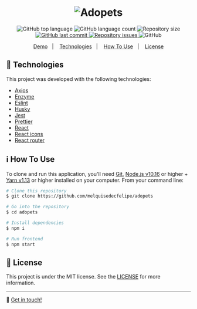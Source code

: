 <h1 align="center">
    <img alt="Adopets" src="https://res.cloudinary.com/dtifsqadc/image/upload/v1577496025/logo_m9kv1h.png" />
    <br>
</h1>

<p align="center">
  <img alt="GitHub top language" src="https://img.shields.io/github/languages/top/melquisedecfelipe/adopets.svg">

  <img alt="GitHub language count" src="https://img.shields.io/github/languages/count/melquisedecfelipe/adopets.svg">

  <img alt="Repository size" src="https://img.shields.io/github/repo-size/melquisedecfelipe/adopets.svg">

  <a href="https://github.com/melquisedecfelipe/adopets/commits/master">
    <img alt="GitHub last commit" src="https://img.shields.io/github/last-commit/melquisedecfelipe/adopets.svg">
  </a>

  <a href="https://github.com/melquisedecfelipe/adopets/issues">
    <img alt="Repository issues" src="https://img.shields.io/github/issues/melquisedecfelipe/adopets.svg">
  </a>

  <img alt="GitHub" src="https://img.shields.io/github/license/melquisedecfelipe/adopets.svg">
</p>

<p align="center">
  <a href="https://adopets-frontend.herokuapp.com">Demo</a>&nbsp;&nbsp;&nbsp;|&nbsp;&nbsp;&nbsp;
  <a href="#rocket-technologies">Technologies</a>&nbsp;&nbsp;&nbsp;|&nbsp;&nbsp;&nbsp;
  <a href="#information_source-how-to-use">How To Use</a>&nbsp;&nbsp;&nbsp;|&nbsp;&nbsp;&nbsp;
  <a href="#memo-license">License</a>
</p>

## :rocket: Technologies

This project was developed with the following technologies:

- [Axios](https://github.com/axios/axios)
- [Enzyme](https://airbnb.io/enzyme/)
- [Eslint](https://eslint.org/)
- [Husky](https://github.com/typicode/husky)
- [Jest](https://jestjs.io/)
- [Prettier](https://prettier.io/)
- [React](https://reactjs.org/)
- [React icons](https://react-icons.netlify.com/)
- [React router](https://reacttraining.com/react-router/)

## :information_source: How To Use

To clone and run this application, you'll need [Git](https://git-scm.com), [Node.js v10.16](https://nodejs.org/) or higher + [Yarn v1.13](https://yarnpkg.com/) or higher installed on your computer. From your command line:

```bash
# Clone this repository
$ git clone https://github.com/melquisedecfelipe/adopets

# Go into the repository
$ cd adopets

# Install dependencies
$ npm i

# Run frontend
$ npm start
```

## :memo: License

This project is under the MIT license. See the [LICENSE](https://github.com/melquisedecfelipe/adopets/blob/master/LICENSE) for more information.

---

:wave: [Get in touch!](https://www.linkedin.com/in/melquisedecfelipe/)
